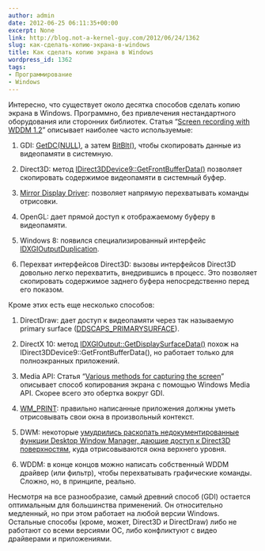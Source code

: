 ```yaml
---
author: admin
date: 2012-06-25 06:11:35+00:00
excerpt: None
link: http://blog.not-a-kernel-guy.com/2012/06/24/1362
slug: как-сделать-копию-экрана-в-windows
title: Как сделать копию экрана в Windows
wordpress_id: 1362
tags:
- Программирование
- Windows
---
```


Интересно, что существует около десятка способов сделать копию экрана в Windows. Программно, без привлечения нестандартного оборудования или сторонних библиотек. Статья “[Screen recording with WDDM 1.2](http://www.virtualdub.org/blog/pivot/entry.php?id=356)” описывает наиболее часто используемые:

  1. GDI: [GetDC(NULL)](http://msdn.microsoft.com/en-us/library/windows/desktop/dd144871(v=vs.85).aspx), а затем [BitBlt()](http://msdn.microsoft.com/en-us/library/windows/desktop/dd183370(v=vs.85).aspx), чтобы скопировать данные из видеопамяти в системную.

  2. Direct3D: метод [IDirect3DDevice9::GetFrontBufferData()](http://msdn.microsoft.com/en-us/library/windows/desktop/bb174388(v=vs.85).aspx) позволяет скопировать содержимое видеопамяти в системный буфер.

  3. [Mirror Display Driver](http://msdn.microsoft.com/en-us/library/windows/hardware/ff568315(v=vs.85).aspx): позволяет напрямую перехватывать команды отрисовки.

  4. OpenGL: дает прямой доступ к отображаемому буферу в видеопамяти.

  5. Windows 8: появился специализированный интерфейс [IDXGIOutputDuplication](http://msdn.microsoft.com/en-us/library/windows/desktop/hh404611(v=vs.85).aspx).

  6. Перехват интерфейсов Direct3D: вызовы интерфейсов Direct3D довольно легко перехватить, внедрившись в процесс. Это позволяет скопировать содержимое заднего буфера непосредственно перед его показом.

Кроме этих есть еще несколько способов:

  1. DirectDraw: дает доступ к видеопамяти через так называемую primary surface ([DDSCAPS_PRIMARYSURFACE](http://msdn.microsoft.com/en-us/library/aa911343.aspx)).

  2. DirectX 10: метод [IDXGIOutput::GetDisplaySurfaceData()](http://msdn.microsoft.com/en-us/library/windows/desktop/bb174550(v=vs.85).aspx) похож на IDirect3DDevice9::GetFrontBufferData(), но работает только для полноэкранных приложений.

  3. Media API: Статья “[Various methods for capturing the screen](http://www.codeproject.com/Articles/5051/Various-methods-for-capturing-the-screen)” описывает способ копирования экрана с помощью Windows Media API. Скорее всего это обертка вокруг GDI.

  4. [WM_PRINT](http://msdn.microsoft.com/en-us/library/windows/desktop/dd145216(v=vs.85).aspx): правильно написанные приложения должны уметь отрисовывать свои окна в произвольный контекст.

  5. DWM: некоторые [умудрились раскопать недокументированные функции Desktop Window Manager, дающие доступ к Direct3D поверхностям](http://spazzarama.com//2009/02/12/screen-capture-with-vista-dwm/), куда отрисовываются окна верхнего уровня.

  6. WDDM: в конце концов можно написать собственный WDDM драйвер (или фильтр), чтобы перехватывать графические команды. Сложно, но, в принципе, реально.

Несмотря на все разнообразие, самый древний способ (GDI) остается оптимальным для большинства применений. Он относительно медленный, но при этом работает на любой версии Windows. Остальные способы (кроме, может, Direct3D и DirectDraw) либо не работают со всеми версиями ОС, либо конфликтуют с видео драйверами и приложениями.
